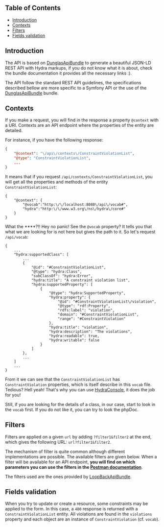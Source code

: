 ## Table of Contents

* [Introduction](https://github.com/CDJE/Incipio/wiki/API-documentation#introduction)
* [Contexts](https://github.com/CDJE/Incipio/wiki/API-documentation#contexts)
* [Filters](https://github.com/CDJE/Incipio/wiki/API-documentation#filters)
* [Fields validation](https://github.com/CDJE/Incipio/wiki/API-documentation#fields-validation)

## Introduction

The API is based on [DunglasApiBundle][1] to generate a beautiful JSON-LD REST API with Hydra markups, if you do not know what it is about, check the bundle documentation it provides all the necessary links :).

The API follow the standard REST API guidelines, the specifications described bellow are more specific to a Symfony API or the use of the [DunglasApiBundle][1] bundle.

## Contexts

If you make a request, you will find in the response a property `@context` with a URI. Contexts are an API endpoint where the properties of the entity are detailed.

For instance, if you have the following response:

```json
{
    "@context": "\/api\/contexts\/ConstraintViolationList",
    "@type": "ConstraintViolationList",
    ...
}
```

It means that if you request `/api/contexts/ConstraintViolationList`, you will get all the properties and methods of the entity `ConstraintViolationList`:

```
{
    "@context": {
        "@vocab":"http:\/\/localhost:8080\/api\/vocab#",
        "hydra":"http:\/\/www.w3.org\/ns\/hydra\/core#"
    }
}
```

What the ****?!! Hey no panic! See the `@vocab` property? It tells you that what we are looking for is not here but gives the path to it. So let's request `/api/vocab`:

```
{
    ...
    "hydra:supportedClass": [
        ...
        {
            "@id": "#ConstraintViolationList",
            "@type": "hydra:Class",
            "subClassOf": "hydra:Error",
            "hydra:title": "A constraint violation list",
            "hydra:supportedProperty": [
                {
                    "@type": "hydra:SupportedProperty",
                    "hydra:property": {
                        "@id": "#ConstraintViolationList\/violation",
                        "@type": "rdf:Property",
                        "rdfs:label": "violation",
                        "domain": "#ConstraintViolationList",
                        "range": "#ConstraintViolation"
                    },
                    "hydra:title": "violation",
                    "hydra:description": "The violations",
                    "hydra:readable": true,
                    "hydra:writable": false
                }
            ]
        },
        ...
    ]
    ...
}
```

From it we can see that the `ConstraintViolationList` has `ConstraintViolation` properties, which is itself describe in this `vocab` file. Tedious? Hell yeah! That's why you can use [HydraConsole](https://github.com/lanthaler/HydraConsole), it does the job for you!

Still, if you are looking for the details of a class, in our case, start to look in the `vocab` first. If you do not like it, you can try to look the phpDoc.

## Filters

Filters are applied on a given `url` by adding `?filter1&filter2` at the end, which gives the following URL: `url?filter1&filter2`.

The mechanism of filter is quite common although different implementations are possible. The available filters are given below. When a filter will be available for an API endpoint, **you will find on which parameters you can use the filters in the [Postman documentation](https://github.com/CDJE/Incipio/wiki/Dev-tools#postman)**.

The filters used are the ones provided by [LoopBackApiBundle](https://github.com/theofidry/LoopBackApiBundle).

## Fields validation

When you try to update or create a resource, some constraints may be applied to the form. In this case, a `400` response is returned with a `ConstraintViolationList` entity. All violations are found in the `violations` property and each object are an instance of `ConstraintViolation` (cf. `vocab`).

[1]: https://github.com/dunglas/DunglasApiBundle